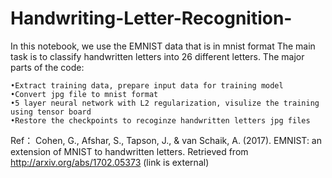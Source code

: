 # Handwriting-Letter-Recognition-
In this notebook, we use the EMNIST data that is in mnist format The main task is to classify handwritten letters into 26 different letters. The major parts of the code:

	•Extract training data, prepare input data for training model
	•Convert jpg file to mnist format
 	•5 layer neural network with L2 regularization, visulize the training using tensor board
 	•Restore the checkpoints to recoginze handwritten letters jpg files
Ref：
	Cohen, G., Afshar, S., Tapson, J., & van Schaik, A. (2017). EMNIST: an extension of MNIST to handwritten letters. Retrieved from 	 http://arxiv.org/abs/1702.05373 (link is external)
